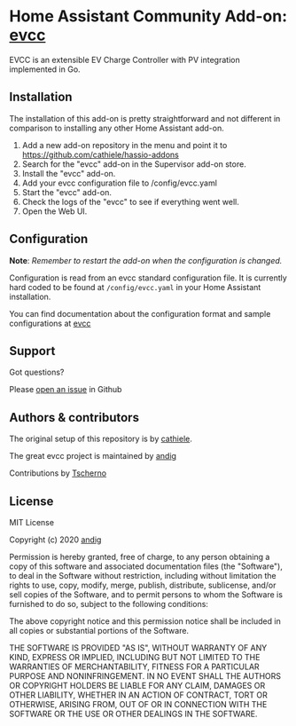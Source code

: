 # Home Assistant Community Add-on: [evcc](https://github.com/andig/evcc)

EVCC is an extensible EV Charge Controller with PV integration implemented in Go.

## Installation

The installation of this add-on is pretty straightforward and not different in
comparison to installing any other Home Assistant add-on.

1. Add a new add-on repository in the menu and point it to https://github.com/cathiele/hassio-addons
1. Search for the "evcc" add-on in the Supervisor add-on store.
1. Install the "evcc" add-on.
1. Add your evcc configuration file to /config/evcc.yaml
1. Start the "evcc" add-on.
1. Check the logs of the "evcc" to see if everything went well.
1. Open the Web UI.


## Configuration

**Note**: _Remember to restart the add-on when the configuration is changed._

Configuration is read from an evcc standard configuration file. It is currently hard coded to be found at
`/config/evcc.yaml`
in your Home Assistant installation.

You can find documentation about the configuration format and sample configurations at [evcc](https://github.com/andig/evcc#configuration)

## Support

Got questions?

Please [open an issue](https://github.com/cathiele/hassio-addons/issues) in Github

## Authors & contributors

The original setup of this repository is by [cathiele](https://github.com/cathiele).

The great evcc project is maintained by [andig](https://github.com/andig/evcc)

Contributions by [Tscherno](https://github.com/Tscherno)

## License

MIT License

Copyright (c) 2020 [andig](https://github.com/andig/evcc)

Permission is hereby granted, free of charge, to any person obtaining a copy
of this software and associated documentation files (the "Software"), to deal
in the Software without restriction, including without limitation the rights
to use, copy, modify, merge, publish, distribute, sublicense, and/or sell
copies of the Software, and to permit persons to whom the Software is
furnished to do so, subject to the following conditions:

The above copyright notice and this permission notice shall be included in all
copies or substantial portions of the Software.

THE SOFTWARE IS PROVIDED "AS IS", WITHOUT WARRANTY OF ANY KIND, EXPRESS OR
IMPLIED, INCLUDING BUT NOT LIMITED TO THE WARRANTIES OF MERCHANTABILITY,
FITNESS FOR A PARTICULAR PURPOSE AND NONINFRINGEMENT. IN NO EVENT SHALL THE
AUTHORS OR COPYRIGHT HOLDERS BE LIABLE FOR ANY CLAIM, DAMAGES OR OTHER
LIABILITY, WHETHER IN AN ACTION OF CONTRACT, TORT OR OTHERWISE, ARISING FROM,
OUT OF OR IN CONNECTION WITH THE SOFTWARE OR THE USE OR OTHER DEALINGS IN THE
SOFTWARE.
